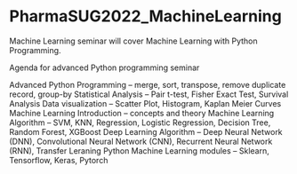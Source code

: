 # PharmaSUG2022_MachineLearning
Machine Learning seminar will cover Machine Learning with Python Programming. 

Agenda for advanced Python programming seminar

Advanced Python Programming – merge, sort, transpose, remove duplicate record, group-by
Statistical Analysis – Pair t-test, Fisher Exact Test, Survival Analysis
Data visualization – Scatter Plot, Histogram, Kaplan Meier Curves
Machine Learning Introduction – concepts and theory
Machine Learning Algorithm – SVM, KNN, Regression, Logistic Regression, Decision Tree, Random Forest, XGBoost
Deep Learning Algorithm – Deep Neural Network (DNN), Convolutional Neural Network (CNN), Recurrent Neural Network (RNN), Transfer Leraning
Python Machine Learning modules – Sklearn, Tensorflow, Keras, Pytorch
